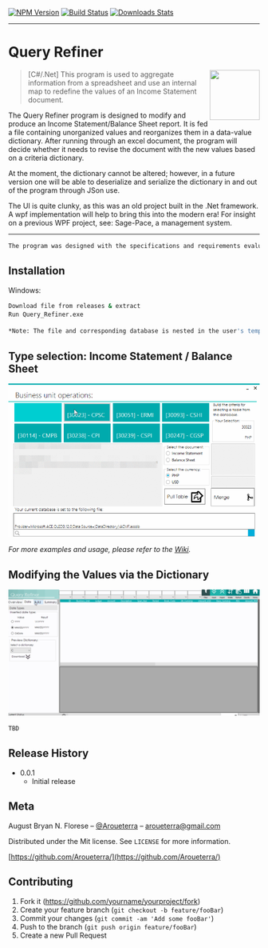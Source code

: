 [![NPM Version][npm-image]][npm-url]
[![Build Status][travis-image]][travis-url]
[![Downloads Stats][npm-downloads]][npm-url]

---

# Query Refiner

<img align="right" width="100" height="100" src="https://avatars1.githubusercontent.com/u/20365551?s=400&u=e500e44c444dc1edd386184520cef4cbb79c448c&v=4">

> [C#/.Net] This program is used to aggregate information from a spreadsheet and use an internal map to redefine the values of an Income Statement document.

The Query Refiner program is designed to modify and produce an Income Statement/Balance Sheet report. 
It is fed a file containing unorganized values and reorganizes them in a data-value dictionary. After running through an excel document, the program will decide whether it needs to revise the document with the new values based on a criteria dictionary.

At the moment, the dictionary cannot be altered; however, in a future version one will be able to deserialize and serialize the dictionary in and out of the program through JSon use.

The UI is quite clunky, as this was an old project built in the .Net framework. A wpf implementation will help to bring this into the modern era! For insight on a previous WPF project, see: Sage-Pace, a management system.

---

```sh
The program was designed with the specifications and requirements evaluated by the Tax Compliance department of Convergys Philippines Inc., as such it may not be as flexible as I'd intended. Future revisions will rectify this.
```


## Installation

Windows:

```sh
Download file from releases & extract
Run Query_Refiner.exe

*Note: The file and corresponding database is nested in the user's temporary files directory. This is due to the initial requirement that the installation bypass administrator elevation requirements.
```



## Type selection: Income Statement / Balance Sheet

[![Preview](https://github.com/Aroueterra/Query-Refiner/blob/master/graphics/Table.gif)]()


_For more examples and usage, please refer to the [Wiki][wiki]._

## Modifying the Values via the Dictionary

[![Table](https://github.com/Aroueterra/Query-Refiner/blob/master/graphics/Navigating.gif)]()

 
```sh
TBD
```

## Release History


* 0.0.1
    * Initial release

## Meta

August Bryan N. Florese – [@Aroueterra](https://www.facebook.com/Aroueterra) – aroueterra@gmail.com

Distributed under the Mit license. See ``LICENSE`` for more information.

[https://github.com/Aroueterra/](https://github.com/Aroueterra/)

## Contributing

1. Fork it (<https://github.com/yourname/yourproject/fork>)
2. Create your feature branch (`git checkout -b feature/fooBar`)
3. Commit your changes (`git commit -am 'Add some fooBar'`)
4. Push to the branch (`git push origin feature/fooBar`)
5. Create a new Pull Request

<!-- Markdown link & img dfn's -->
[npm-image]: https://img.shields.io/npm/v/datadog-metrics.svg?style=flat-square
[npm-url]: https://npmjs.org/package/datadog-metrics
[npm-downloads]: https://img.shields.io/npm/dm/datadog-metrics.svg?style=flat-square
[travis-image]: https://img.shields.io/travis/dbader/node-datadog-metrics/master.svg?style=flat-square
[travis-url]: https://travis-ci.org/dbader/node-datadog-metrics
[wiki]: https://github.com/yourname/yourproject/wiki
